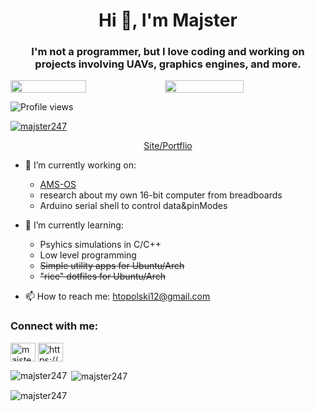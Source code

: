 <h1 align="center">Hi 👋, I'm Majster</h1>

<h3 align="center">I'm not a programmer, but I love coding and working on projects involving UAVs, graphics engines, and more.</h3>

<div style="align: center; display: flex; align-items: center; margin-bottom: 10px;">
    <img src="https://media.tenor.com/WIqvnT_7Vj8AAAAi/terry-a-davis-terry-davis.gif" width="49%" height="50%">
    <img src="https://media.tenor.com/rdl2rwMrP5kAAAAM/terry-reaction.gif" width="50%" height="50%">
</div>


<p align="left">
  <img src="https://komarev.com/ghpvc/?username=majster247&label=Profile%20views&color=0e75b6&style=flat&base=28671" alt="Profile views" />
</p>

<p align="left"> <a href="https://github.com/ryo-ma/github-profile-trophy"><img src="https://github-profile-trophy.vercel.app/?username=majster247&theme=onedark" alt="majster247" /></a> </p>



<p align="center">
  <a href="https://enigmasec.studio">Site/Portflio</a>
</p>

- 🔭 I’m currently working on:
    - [AMS-OS](https://github.com/majster247/AMS)
    - research about my own 16-bit computer from breadboards
    - Arduino serial shell to control data&pinModes

- 🌱 I’m currently learning:
  - Psyhics simulations in C/C++
  - Low level programming
  - ~~Simple utility apps for Ubuntu/Arch~~
  - ~~"rice" dotfiles for Ubuntu/Arch~~


- 📫 How to reach me: [htopolski12@gmail.com](mailto:htopolski12@gmail.com)

<h3 align="left">Connect with me:</h3>
<p align="left">
<img align="center" src="https://raw.githubusercontent.com/rahuldkjain/github-profile-readme-generator/master/src/images/icons/Social/instagram.svg" alt="majster_247_" height="30" width="40" /></a>
<a href="https://www.hackerrank.com/https://www.hackerrank.com/htopolski12?hr_r=1" target="blank"><img align="center" src="https://raw.githubusercontent.com/rahuldkjain/github-profile-readme-generator/master/src/images/icons/Social/hackerrank.svg" alt="https://www.hackerrank.com/htopolski12?hr_r=1" height="30" width="40" /></a>
</p>


<p><img align="left" src="https://github-readme-stats.vercel.app/api/top-langs?username=majster247&show_icons=true&locale=en&layout=compact&theme=onedark" alt="majster247" /></p>

<p>&nbsp;<img align="center" src="https://github-readme-stats.vercel.app/api?username=majster247&show_icons=true&locale=en&theme=onedark" alt="majster247" /></p>

<p><img align="center" src="https://github-readme-streak-stats.herokuapp.com/?user=majster247&theme=onedark" alt="majster247" /></p>
